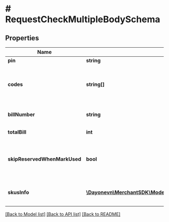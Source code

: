 # # RequestCheckMultipleBodySchema

## Properties

Name | Type | Description | Notes
------------ | ------------- | ------------- | -------------
**pin** | **string** | Store pin | [optional]
**codes** | **string[]** | Array of 10-16 characters Got It voucher codes | [optional]
**billNumber** | **string** | Bill number will apply vouchers | [optional]
**totalBill** | **int** | Total bill amount | [optional]
**skipReservedWhenMarkUsed** | **bool** | When true the system will execute the flow without reserve | [optional]
**skusInfo** | [**\Dayonevn\MerchantSDK\Model\RequestCheckMultipleBodySchemaSkusInfoInner[]**](RequestCheckMultipleBodySchemaSkusInfoInner.md) | SKU information in bill_number | [optional]

[[Back to Model list]](../../README.md#models) [[Back to API list]](../../README.md#endpoints) [[Back to README]](../../README.md)
